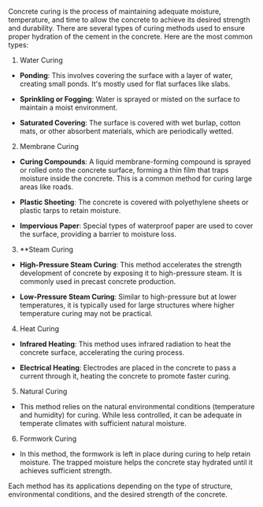 Concrete curing is the process of maintaining adequate moisture, temperature, and time to allow the concrete to achieve its desired strength and durability. There are several types of curing methods used to ensure proper hydration of the cement in the concrete. Here are the most common types:

1. Water Curing

- **Ponding**: This involves covering the surface with a layer of water, creating small ponds. It's mostly used for flat surfaces like slabs.

- **Sprinkling or Fogging**: Water is sprayed or misted on the surface to maintain a moist environment.

- **Saturated Covering**: The surface is covered with wet burlap, cotton mats, or other absorbent materials, which are periodically wetted.

2. Membrane Curing

- **Curing Compounds**: A liquid membrane-forming compound is sprayed or rolled onto the concrete surface, forming a thin film that traps moisture inside the concrete. This is a common method for curing large areas like roads.

- **Plastic Sheeting**: The concrete is covered with polyethylene sheets or plastic tarps to retain moisture.

- **Impervious Paper**: Special types of waterproof paper are used to cover the surface, providing a barrier to moisture loss.

3. **Steam Curing

- **High-Pressure Steam Curing**: This method accelerates the strength development of concrete by exposing it to high-pressure steam. It is commonly used in precast concrete production.

- **Low-Pressure Steam Curing**: Similar to high-pressure but at lower temperatures, it is typically used for large structures where higher temperature curing may not be practical.

4. Heat Curing

- **Infrared Heating**: This method uses infrared radiation to heat the concrete surface, accelerating the curing process.

- **Electrical Heating**: Electrodes are placed in the concrete to pass a current through it, heating the concrete to promote faster curing.

5. Natural Curing

- This method relies on the natural environmental conditions (temperature and humidity) for curing. While less controlled, it can be adequate in temperate climates with sufficient natural moisture.

6. Formwork Curing

- In this method, the formwork is left in place during curing to help retain moisture. The trapped moisture helps the concrete stay hydrated until it achieves sufficient strength.

Each method has its applications depending on the type of structure, environmental conditions, and the desired strength of the concrete.